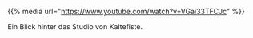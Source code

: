 <!--
.. title:  Behind The Scenes
.. slug: behind-the-scenes
.. date: 2015-10-5 20:00:00 UTC+01:00
.. tags:
.. category: video
.. link:
.. description:
.. type: text
-->

{{% media url="https://www.youtube.com/watch?v=VGai33TFCJc" %}}

Ein Blick hinter das Studio von Kaltefiste.
